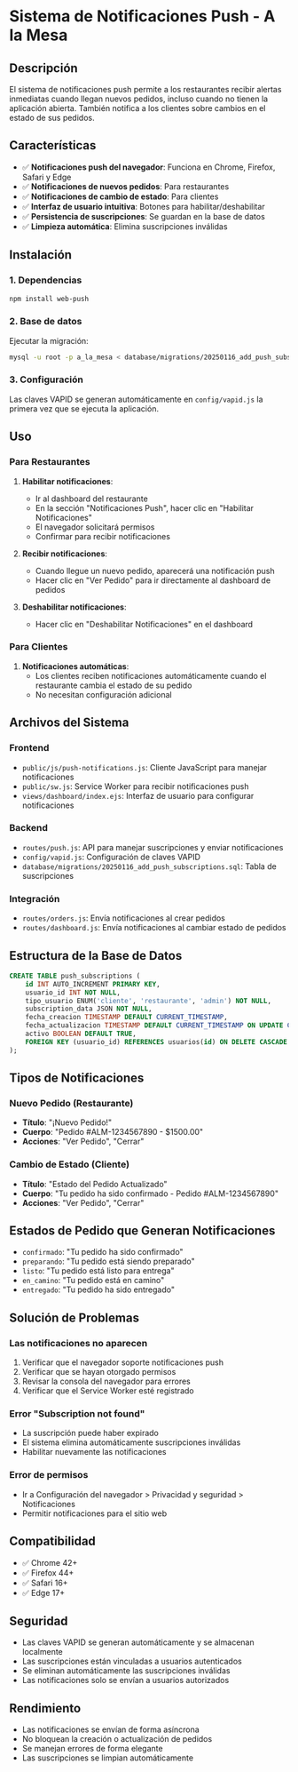 # Sistema de Notificaciones Push - A la Mesa

## Descripción

El sistema de notificaciones push permite a los restaurantes recibir alertas inmediatas cuando llegan nuevos pedidos, incluso cuando no tienen la aplicación abierta. También notifica a los clientes sobre cambios en el estado de sus pedidos.

## Características

- ✅ **Notificaciones push del navegador**: Funciona en Chrome, Firefox, Safari y Edge
- ✅ **Notificaciones de nuevos pedidos**: Para restaurantes
- ✅ **Notificaciones de cambio de estado**: Para clientes
- ✅ **Interfaz de usuario intuitiva**: Botones para habilitar/deshabilitar
- ✅ **Persistencia de suscripciones**: Se guardan en la base de datos
- ✅ **Limpieza automática**: Elimina suscripciones inválidas

## Instalación

### 1. Dependencias

```bash
npm install web-push
```

### 2. Base de datos

Ejecutar la migración:

```bash
mysql -u root -p a_la_mesa < database/migrations/20250116_add_push_subscriptions.sql
```

### 3. Configuración

Las claves VAPID se generan automáticamente en `config/vapid.js` la primera vez que se ejecuta la aplicación.

## Uso

### Para Restaurantes

1. **Habilitar notificaciones**:
   - Ir al dashboard del restaurante
   - En la sección "Notificaciones Push", hacer clic en "Habilitar Notificaciones"
   - El navegador solicitará permisos
   - Confirmar para recibir notificaciones

2. **Recibir notificaciones**:
   - Cuando llegue un nuevo pedido, aparecerá una notificación push
   - Hacer clic en "Ver Pedido" para ir directamente al dashboard de pedidos

3. **Deshabilitar notificaciones**:
   - Hacer clic en "Deshabilitar Notificaciones" en el dashboard

### Para Clientes

1. **Notificaciones automáticas**:
   - Los clientes reciben notificaciones automáticamente cuando el restaurante cambia el estado de su pedido
   - No necesitan configuración adicional

## Archivos del Sistema

### Frontend
- `public/js/push-notifications.js`: Cliente JavaScript para manejar notificaciones
- `public/sw.js`: Service Worker para recibir notificaciones push
- `views/dashboard/index.ejs`: Interfaz de usuario para configurar notificaciones

### Backend
- `routes/push.js`: API para manejar suscripciones y enviar notificaciones
- `config/vapid.js`: Configuración de claves VAPID
- `database/migrations/20250116_add_push_subscriptions.sql`: Tabla de suscripciones

### Integración
- `routes/orders.js`: Envía notificaciones al crear pedidos
- `routes/dashboard.js`: Envía notificaciones al cambiar estado de pedidos

## Estructura de la Base de Datos

```sql
CREATE TABLE push_subscriptions (
    id INT AUTO_INCREMENT PRIMARY KEY,
    usuario_id INT NOT NULL,
    tipo_usuario ENUM('cliente', 'restaurante', 'admin') NOT NULL,
    subscription_data JSON NOT NULL,
    fecha_creacion TIMESTAMP DEFAULT CURRENT_TIMESTAMP,
    fecha_actualizacion TIMESTAMP DEFAULT CURRENT_TIMESTAMP ON UPDATE CURRENT_TIMESTAMP,
    activo BOOLEAN DEFAULT TRUE,
    FOREIGN KEY (usuario_id) REFERENCES usuarios(id) ON DELETE CASCADE
);
```

## Tipos de Notificaciones

### Nuevo Pedido (Restaurante)
- **Título**: "¡Nuevo Pedido!"
- **Cuerpo**: "Pedido #ALM-1234567890 - $1500.00"
- **Acciones**: "Ver Pedido", "Cerrar"

### Cambio de Estado (Cliente)
- **Título**: "Estado del Pedido Actualizado"
- **Cuerpo**: "Tu pedido ha sido confirmado - Pedido #ALM-1234567890"
- **Acciones**: "Ver Pedido", "Cerrar"

## Estados de Pedido que Generan Notificaciones

- `confirmado`: "Tu pedido ha sido confirmado"
- `preparando`: "Tu pedido está siendo preparado"
- `listo`: "Tu pedido está listo para entrega"
- `en_camino`: "Tu pedido está en camino"
- `entregado`: "Tu pedido ha sido entregado"

## Solución de Problemas

### Las notificaciones no aparecen
1. Verificar que el navegador soporte notificaciones push
2. Verificar que se hayan otorgado permisos
3. Revisar la consola del navegador para errores
4. Verificar que el Service Worker esté registrado

### Error "Subscription not found"
- La suscripción puede haber expirado
- El sistema elimina automáticamente suscripciones inválidas
- Habilitar nuevamente las notificaciones

### Error de permisos
- Ir a Configuración del navegador > Privacidad y seguridad > Notificaciones
- Permitir notificaciones para el sitio web

## Compatibilidad

- ✅ Chrome 42+
- ✅ Firefox 44+
- ✅ Safari 16+
- ✅ Edge 17+

## Seguridad

- Las claves VAPID se generan automáticamente y se almacenan localmente
- Las suscripciones están vinculadas a usuarios autenticados
- Se eliminan automáticamente las suscripciones inválidas
- Las notificaciones solo se envían a usuarios autorizados

## Rendimiento

- Las notificaciones se envían de forma asíncrona
- No bloquean la creación o actualización de pedidos
- Se manejan errores de forma elegante
- Las suscripciones se limpian automáticamente 